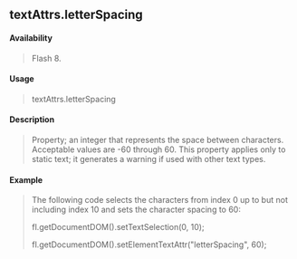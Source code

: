 ## textAttrs.letterSpacing

#### Availability

> Flash 8.

#### Usage

> textAttrs.letterSpacing

#### Description

> Property; an integer that represents the space between characters. Acceptable values are -60 through 60. This property applies only to static text; it generates a warning if used with other text types.

#### Example

> The following code selects the characters from index 0 up to but not including index 10 and sets the character spacing to 60:
>
> fl.getDocumentDOM().setTextSelection(0, 10);
>
> fl.getDocumentDOM().setElementTextAttr("letterSpacing", 60);
